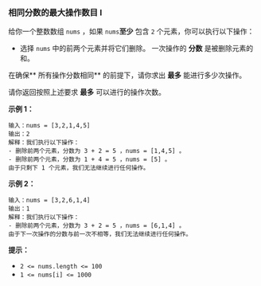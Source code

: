 ### 相同分数的最大操作数目 I ###
给你一个整数数组 `nums` ，如果 `nums`**至少** 包含 `2` 个元素，你可以执行以下操作：

* 选择 `nums` 中的前两个元素并将它们删除。
一次操作的 **分数** 是被删除元素的和。

在确保** 所有操作分数相同** 的前提下，请你求出 **最多** 能进行多少次操作。

请你返回按照上述要求 **最多** 可以进行的操作次数。



**示例 1：**

```
输入：nums = [3,2,1,4,5]
输出：2
解释：我们执行以下操作：
- 删除前两个元素，分数为 3 + 2 = 5 ，nums = [1,4,5] 。
- 删除前两个元素，分数为 1 + 4 = 5 ，nums = [5] 。
由于只剩下 1 个元素，我们无法继续进行任何操作。
```

**示例 2：**

```
输入：nums = [3,2,6,1,4]
输出：1
解释：我们执行以下操作：
- 删除前两个元素，分数为 3 + 2 = 5 ，nums = [6,1,4] 。
由于下一次操作的分数与前一次不相等，我们无法继续进行任何操作。
```



**提示：**

* `2 <= nums.length <= 100`
* `1 <= nums[i] <= 1000`

